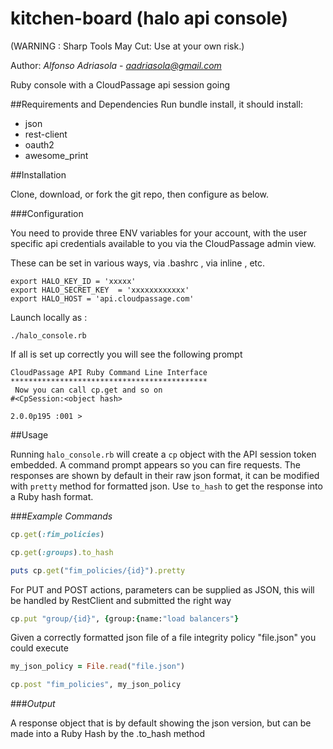 # kitchen-board (halo api console)

(WARNING : Sharp Tools May Cut: Use at your own risk.)

Author: *Alfonso Adriasola* - *aadriasola@gmail.com*

Ruby console with a CloudPassage api session going


##Requirements and Dependencies
Run bundle install, it should install:
* json
* rest-client
* oauth2
* awesome_print

##Installation 

Clone, download, or fork the git repo, then configure as below.


###Configuration

You need to provide three ENV variables for your account, with the user specific api credentials
available to you via the  CloudPassage admin view.

These can be set in various ways, via .bashrc , via inline , etc. 
```
export HALO_KEY_ID = 'xxxxx'
export HALO_SECRET_KEY  = 'xxxxxxxxxxxx'
export HALO_HOST = 'api.cloudpassage.com'
```

Launch locally as :

`./halo_console.rb`

If all is set up correctly you will see the following prompt


```
CloudPassage API Ruby Command Line Interface
********************************************
 Now you can call cp.get and so on 
#<CpSession:<object hash>

2.0.0p195 :001 >
```


##Usage

Running `halo_console.rb` will create a `cp` object with the API session token embedded.
A command prompt appears so you can fire requests.
The responses are shown by default in their raw json format, it can be modified with `pretty` method for formatted json.
Use `to_hash` to get the response into a Ruby hash format.


###*Example Commands*

```ruby
cp.get(:fim_policies)

cp.get(:groups).to_hash

puts cp.get("fim_policies/{id}").pretty

```

For PUT and POST actions, parameters can be supplied as JSON,
this will be handled by RestClient and submitted the right way

```ruby
cp.put "group/{id}", {group:{name:"load balancers"}
```
Given a correctly formatted json file of a file integrity policy "file.json" you could execute

```ruby
my_json_policy = File.read("file.json")

cp.post "fim_policies", my_json_policy
```

###*Output*

A response object that is by default showing the json version, but can be made into a Ruby Hash by the .to_hash method

